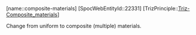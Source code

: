 ﻿---
type: TrizPrincipleSub
aliases:
- composite-materials
license: CC BY-SA 4.0
copyright: https://github.com/SpocWeb
IsDeleted: false
IsReadOnly: false
Confidential: public
tags: 
- Triz/Principle/Sub
---
[name::composite-materials]
[SpocWebEntityId::22331]
[TrizPrinciple::[Triz-Composite_materials](tech/Triz/Principle/Triz-Composite_materials.md)]

Change from uniform to composite (multiple) materials.
